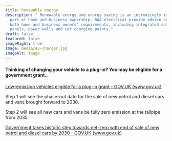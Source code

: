 ```yaml
---
title: Renewable energy
description: " Renewable energy and energy saving is an increasingly important
  part of home and business ownership. BWA electrical provide advice and meet
  both home and business owners' requirements, including integrated solar
  panels, power walls and car charging points."
draft: false
featured: false
imageRight: true
image: media/ev-charger.jpg
imageAlt: Image
---
```

#### **Thinking of changing your vehicle to a plug-in? You may be eligible for a government grant..**



[Low-emission vehicles eligible for a plug-in grant - GOV.UK (www.gov.uk)](https://www.gov.uk/plug-in-car-van-grants)

Step 1 will see the phase-out date for the sale of new petrol and diesel cars and vans brought forward to 2030.

Step 2 will see all new cars and vans be fully zero emission at the tailpipe from 2035.

[Government takes historic step towards net-zero with end of sale of new petrol and diesel cars by 2030 - GOV.UK (www.gov.uk)](https://www.gov.uk/government/news/government-takes-historic-step-towards-net-zero-with-end-of-sale-of-new-petrol-and-diesel-cars-by-2030)